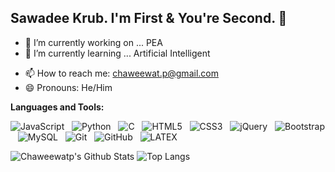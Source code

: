 
## Sawadee Krub. I'm First & You're Second. 👋


- 🔭 I’m currently working on ... PEA
- 🌱 I’m currently learning ... Artificial Intelligent
<!-- - 👯 I’m looking to collaborate on ...
- 🤔 I’m looking for help with ... -->
<!-- - 💬 Ask me about ...  -->
- 📫 How to reach me: chaweewat.p@gmail.com
- 😄 Pronouns: He/Him
<!-- - ⚡ Fun fact: ... -->




**Languages and Tools:** 


![JavaScript](https://img.shields.io/badge/-JavaScript-black?logo=javascript&style=social)&nbsp;&nbsp;
![Python](https://img.shields.io/badge/-Python-black?logo=Python&style=social)&nbsp;&nbsp;
![C](https://img.shields.io/badge/-C-black?logo=c&style=social)&nbsp;&nbsp;
![HTML5](https://img.shields.io/badge/-HTML5-black?logo=html5&style=social)&nbsp;&nbsp;
![CSS3](https://img.shields.io/badge/-CSS3-black?logo=css3&style=social)&nbsp;&nbsp;
![jQuery](https://img.shields.io/badge/-jQuery-black?logo=jquery&style=social)&nbsp;&nbsp;
![Bootstrap](https://img.shields.io/badge/-Bootstrap-black?logo=bootstrap&style=social)&nbsp;&nbsp;
![MySQL](https://img.shields.io/badge/-MySQL-black?logo=mysql&style=social)&nbsp;&nbsp;
![Git](https://img.shields.io/badge/-Git-black?logo=git&style=social)&nbsp;&nbsp;
![GitHub](https://img.shields.io/badge/-GitHub-black?logo=github&style=social)&nbsp;&nbsp;
![LATEX](https://img.shields.io/badge/-LATEX-black?logo=latex&style=social)&nbsp;&nbsp;


![Chaweewatp's Github Stats](https://github-readme-stats.vercel.app/api?username=Chaweewatp&count_private=true&show_icons=true&include_all_commits=true)
![Top Langs](https://github-readme-stats.vercel.app/api/top-langs/?username=Chaweewatp&hide=TeX&layout=compact)
